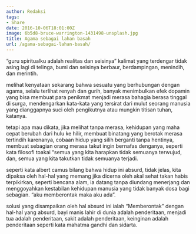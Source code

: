 ```yaml
---
author: Redaksi
tags:
- Share
date: 2016-10-06T18:01:00Z
image: 6b5d8-bruce-warrington-1431498-unsplash.jpg
title: Agama sebagai lahan basah
url: /agama-sebagai-lahan-basah/
---
```


&#8220;guru spiritualku adalah realitas dan seisinya&#8221; kalimat yang terdengar tidak asing lagi di telinga, bumi dan seisinya berbaur, berdampingan, menindih, dan merintih.

melihat kenyataan sekarang bahwa sesuatu yang berhubungan dengan agama, selalu terlihat renyah dan gurih, banyak menimbulkan efek dopamin yang bisa membuat para penikmat menjadi merasa bahagia berasa tinggal di surga, mendengarkan kata-kata yang tersirat dari mulut seorang manusia yang dianggapnya suci oleh pengikutnya atau mungkin titisan tuhan, katanya.

tetapi apa mau dikata, jika melihat tanpa merasa, kehidupan yang maha cepat berubah dari hulu ke hilir, membuat binatang yang berotak merasa tertindih karenanya, cobaan hidup yang silih berganti tanpa hentinya, membuat sebagian orang merasa takut ingin bernafas denganya, seperti kata filosofi toakai &#8220;semua yang kita harapkan tidak semuanya terwujud, dan, semua yang kita takutkan tidak semuanya terjadi.

seperti kata albert camus bilang bahwa hidup ini absurd, tidak jelas, kita dipaksa oleh hal-hal yang memang jika dicerna oleh akal sehat takan habis terpikirkan, seperti bencana alam, ia datang tanpa diundang menerjang dan menggoyahkan kestabilan kehidupan manusia yang tidak banyak dosa bagi sebagian. &#8220;aku memberontak maka aku ada&#8221;.

solusi yang disampaikan oleh hal absurd ini ialah &#8220;Memberontak&#8221; dengan hal-hal yang absurd, bayi manis lahir di dunia adalah penderitaan, menjadi tua adalah penderitaan, sakit adalah penderitaan, keinginan adalah penderitaan seperti kata mahatma gandhi dan sidarta.
